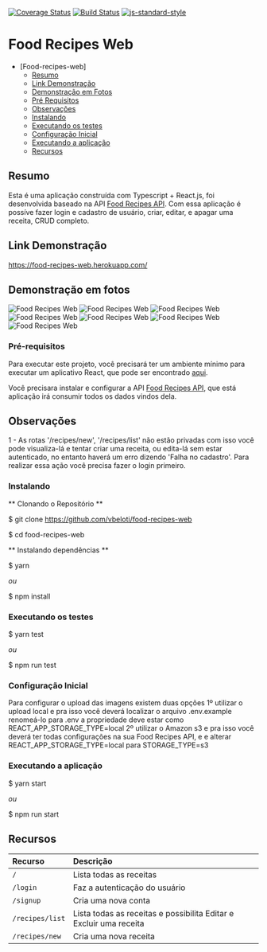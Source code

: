 [![Coverage Status](https://coveralls.io/repos/github/vbeloti/food-recipes-web/badge.svg?branch=master)](https://coveralls.io/github/vbeloti/food-recipes-web?branch=master)
[![Build Status](https://travis-ci.org/vbeloti/food-recipes-web.svg?branch=master)](https://travis-ci.org/vbeloti/food-recipes-web)
[![js-standard-style](https://img.shields.io/badge/code%20style-standard-brightgreen.svg)](http://standardjs.com)

# Food Recipes Web

- [Food-recipes-web]
    - [Resumo](#resumo)
    - [Link Demonstração](#link-demonstracao-api)
    - [Demonstração em Fotos](#demonstracao-em-fotos)
    - [Pré Requisitos](#pre-requisitos)
    - [Observações](#pre-requisitos)
    - [Instalando](#instalando)
    - [Executando os testes](#executando-os-teste)
    - [Configuração Inicial](#configuracao-inicial)
    - [Executando a aplicação](#executando-a-aplicacao)
    - [Recursos](#recursos)

<!-- ## Link -->


## Resumo

Esta é uma aplicação construída com Typescript + React.js, foi desenvolvida baseado na API <a href="https://github.com/vbeloti/food-recipes-api">Food Recipes API</a>. Com essa aplicação é possíve fazer login e cadastro de usuário, criar, editar, e apagar uma receita, CRUD completo.

## Link Demonstração

<a href="https://food-recipes-web.herokuapp.com/">https://food-recipes-web.herokuapp.com/</a>

## Demonstração em fotos

<img src="https://github.com/vbeloti/food-recipes-web/blob/master/.github/food-recipes-web-1.jpg?raw=true" alt="Food Recipes Web" />
<img src="https://github.com/vbeloti/food-recipes-web/blob/master/.github/food-recipes-web-2.jpg?raw=true" alt="Food Recipes Web" />
<img src="https://github.com/vbeloti/food-recipes-web/blob/master/.github/food-recipes-web-3.jpg?raw=true" alt="Food Recipes Web" />
<img src="https://github.com/vbeloti/food-recipes-web/blob/master/.github/food-recipes-web-4.jpg?raw=true" alt="Food Recipes Web" />
<img src="https://github.com/vbeloti/food-recipes-web/blob/master/.github/food-recipes-web-5.jpg?raw=true" alt="Food Recipes Web" />
<img src="https://github.com/vbeloti/food-recipes-web/blob/master/.github/food-recipes-web-6.jpg?raw=true" alt="Food Recipes Web" />
<img src="https://github.com/vbeloti/food-recipes-web/blob/master/.github/food-recipes-web-7.jpg?raw=true" alt="Food Recipes Web" />

### Pré-requisitos

Para executar este projeto, você precisará ter um ambiente mínimo para executar um aplicativo React, que pode ser encontrado <a href="https://reactjs.org/docs/getting-started.html">aqui</a>.

Você precisara instalar e configurar a API <a href="https://github.com/vbeloti/food-recipes-api">Food Recipes API</a>, que está aplicação irá consumir todos os dados vindos dela.

## Observações

1 - As rotas '/recipes/new', '/recipes/list' não estão privadas com isso você pode visualiza-lá e tentar criar uma receita, ou edita-lá sem estar autenticado, no entanto haverá um erro dizendo 'Falha no cadastro'.
Para realizar essa ação você precisa fazer o login primeiro.

### Instalando

** Clonando o Repositório **

$ git clone https://github.com/vbeloti/food-recipes-web

$ cd food-recipes-web

** Instalando dependências **

$ yarn

_ou_

$ npm install

### Executando os testes

$ yarn test

_ou_

$ npm run test

### Configuração Inicial

Para configurar o upload das imagens existem duas opções
1º utilizar o upload local e pra isso você deverá localizar o arquivo .env.example renomeá-lo para .env a propriedade deve estar como REACT_APP_STORAGE_TYPE=local
2º utilizar o Amazon s3 e pra isso você deverá ter todas configurações na sua Food Recipes API, e e alterar REACT_APP_STORAGE_TYPE=local para STORAGE_TYPE=s3

### Executando a aplicação

$ yarn start

_ou_

$ npm run start


## Recursos

| Recurso                    | Descrição                                                             |
|:--------------             |:----------------------------------------------------------------------|
| `/`                        | Lista todas as receitas                                               |
| `/login`                   | Faz a autenticação do usuário                                         |
| `/signup`                  | Cria uma nova conta                                                   |
| `/recipes/list`            | Lista todas as receitas e possibilita Editar e Excluir uma receita    |
| `/recipes/new`             | Cria uma nova receita                                                 |

